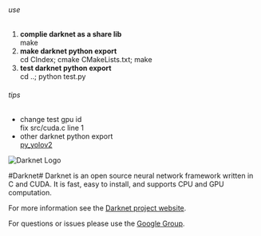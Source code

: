 ###### use  
1. **complie darknet as a share lib**  
make
2. **make darknet python export**  
cd CIndex; cmake CMakeLists.txt; make
3. **test darknet python export**  
cd ..; python test.py

###### tips  
* change test gpu id  
fix src/cuda.c line 1 
* other darknet python export  
[py_yolov2](https://github.com/SidHard/py-yolo2.git)
  
![Darknet Logo](http://pjreddie.com/media/files/darknet-black-small.png)

#Darknet#
Darknet is an open source neural network framework written in C and CUDA. It is fast, easy to install, and supports CPU and GPU computation.

For more information see the [Darknet project website](http://pjreddie.com/darknet).

For questions or issues please use the [Google Group](https://groups.google.com/forum/#!forum/darknet).
